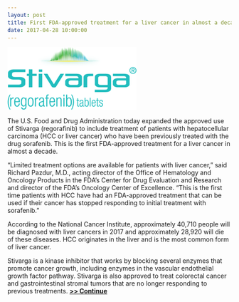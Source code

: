 ```yaml
---
layout: post
title: First FDA-approved treatment for a liver cancer in almost a decade
date: 2017-04-28 10:00:00
---
```


![](/assets/images/first-fda-approved-treatment-for-a-liver-cancer-in-almost-a-decade.png)

The U.S. Food and Drug Administration today expanded the approved use of Stivarga (regorafinib) to include treatment of patients with hepatocellular carcinoma (HCC or liver cancer) who have been previously treated with the drug sorafenib. This is the first FDA-approved treatment for a liver cancer in almost a decade.

“Limited treatment options are available for patients with liver cancer,” said Richard Pazdur, M.D., acting director of the Office of Hematology and Oncology Products in the FDA’s Center for Drug Evaluation and Research and director of the FDA’s Oncology Center of Excellence. “This is the first time patients with HCC have had an FDA-approved treatment that can be used if their cancer has stopped responding to initial treatment with sorafenib.”

According to the National Cancer Institute, approximately 40,710 people will be diagnosed with liver cancers in 2017 and approximately 28,920 will die of these diseases. HCC originates in the liver and is the most common form of liver cancer.

Stivarga is a kinase inhibitor that works by blocking several enzymes that promote cancer growth, including enzymes in the vascular endothelial growth factor pathway. Stivarga is also approved to treat colorectal cancer and gastrointestinal stromal tumors that are no longer responding to previous treatments.  [**>> Continue**](https://www.fda.gov/NewsEvents/Newsroom/PressAnnouncements/ucm555608.htm?source=govdelivery&utm_medium=email&utm_source=govdelivery)